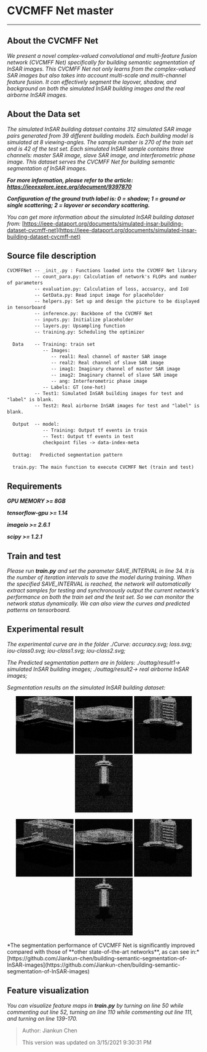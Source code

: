 # CVCMFF Net master
---
## About the CVCMFF Net ##
*We present a novel complex-valued convolutional and multi-feature fusion network (CVCMFF Net) specifically for building semantic segmentation of InSAR images. This CVCMFF Net not only learns from the complex-valued SAR images but also takes into account multi-scale and multi-channel feature fusion. It can effectively segment the layover, shadow, and background on both the simulated InSAR building images and the real airborne InSAR images.*

## About the Data set ##
*The simulated InSAR building dataset contains 312 simulated SAR image pairs generated from 39 different building models. Each building model is simulated at 8 viewing-angles. The sample number is 270 of the train set and is 42 of the test set. Each simulated InSAR sample contains three channels: master SAR image, slave SAR image, and interferometric phase image. This dataset serves the CVCMFF Net for building semantic segmentation of InSAR images.*

***For more information, please refer to the article: https://ieeexplore.ieee.org/document/9397870***

***Configuration of the ground truth label is: 0 = shadow; 1 = ground or single scattering; 2 = layover or secondary scattering.***

*You can get more information about the simulated InSAR building dataset from:* [https://ieee-dataport.org/documents/simulated-insar-building-dataset-cvcmff-net](https://ieee-dataport.org/documents/simulated-insar-building-dataset-cvcmff-net)

## Source file description ##


    CVCMFFNet -- _init_.py : Functions loaded into the CVCMFF Net library
              -- count_para.py: Calculation of network's FLOPs and number of parameters
              -- evaluation.py: Calculation of loss, accuarcy, and IoU
              -- GetData.py: Read input image for placeholder
              -- helpers.py: Set up and design the picture to be displayed in tensorboard
              -- inference.py: Backbone of the CVCMFF Net
              -- inputs.py: Initialize placeholder
              -- layers.py: Upsampling function
              -- training.py: Scheduling the optimizer

      Data    -- Training: train set
                 -- Images:
                    -- real1: Real channel of master SAR image
                    -- real2: Real channel of slave SAR image
                    -- imag1: Imaginary channel of master SAR image
                    -- imag2: Imaginary channel of slave SAR image
                    -- ang: Interferometric phase image
                 -- Labels: GT (one-hot)
              -- Test1: Simulated InSAR building images for test and "label" is blank.
              -- Test2: Real airborne InSAR images for test and "label" is blank.

      Output  -- model:
                 -- Training: Output tf events in train
                 -- Test: Output tf events in test
                 checkpoint files -> data-index-meta

      Outtag:   Predicted segmentation pattern

      train.py: The main function to execute CVCMFF Net (train and test)

## Requirements
***GPU MEMORY >= 8GB***

***tensorflow-gpu >= 1.14***

***imageio >= 2.6.1***

***scipy >= 1.2.1***

## Train and test ##
*Please run **train.py** and set the parameter SAVE_INTERVAL in line 34. It is the number of iteration intervals to save the model during training. When the specified SAVE_INTERVAL is reached, the network will automatically extract samples for testing and synchronously output the current network's performance on both the train set and the test set. So we can monitor the network status dynamically. We can also view the curves and predicted patterns on tensorboard.*

## Experimental result ##
*The experimental curve are in the folder ./Curve: accuracy.svg; loss.svg; iou-class0.svg; iou-class1.svg; iou-class2.svg;*

*The Predicted segmentation pattern are in folders: ./outtag/result1-> simulated InSAR building images; ./outtag/result2-> real airborne InSAR images;*
 
*Segmentation results on the simulated InSAR building dataset:*
<p align="center">
  <img src=".\Data\Test1\Images\real1\22.png" width=150 height=150>
  <img src=".\Data\Test1\Images\real1\29.png" width=150 height=150>
  <img src=".\Data\Test1\Images\real1\38.png" width=150 height=150>
  <img src=".\Data\Test1\Images\real1\51.png" width=150 height=150>
</p>

<p align="center">
  <img src=".\Data\Test1\Images\real1\22.png" width=150 height=150>
  <img src=".\Data\Test1\Images\real1\29.png" width=150 height=150>
  <img src=".\Data\Test1\Images\real1\38.png" width=150 height=150>
  <img src=".\Data\Test1\Images\real1\51.png" width=150 height=150>
</p>
*The segmentation performance of CVCMFF Net is significantly improved compared with those of **other state-of-the-art networks**, as can see in:* [https://github.com/Jiankun-chen/building-semantic-segmentation-of-InSAR-images](https://github.com/Jiankun-chen/building-semantic-segmentation-of-InSAR-images)

## Feature visualization ##
*You can visualize feature maps in ***train.py*** by turning on line 50 while commenting out line 52, turning on line 110 while commenting out line 111, and turning on line 139-170.*





> Author: Jiankun Chen
> 
> This version was updated on 3/15/2021 9:30:31 PM 

